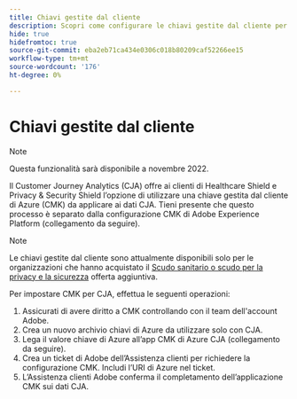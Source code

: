 ```yaml
---
title: Chiavi gestite dal cliente
description: Scopri come configurare le chiavi gestite dal cliente per CJA.
hide: true
hidefromtoc: true
source-git-commit: eba2eb71ca434e0306c018b80209caf52266ee15
workflow-type: tm+mt
source-wordcount: '176'
ht-degree: 0%

---
```


# Chiavi gestite dal cliente

>[!NOTE]
>
>Questa funzionalità sarà disponibile a novembre 2022.

Il Customer Journey Analytics (CJA) offre ai clienti di Healthcare Shield e Privacy &amp; Security Shield l’opzione di utilizzare una chiave gestita dal cliente di Azure (CMK) da applicare ai dati CJA.  Tieni presente che questo processo è separato dalla configurazione CMK di Adobe Experience Platform (collegamento da seguire).

>[!NOTE]
>
>Le chiavi gestite dal cliente sono attualmente disponibili solo per le organizzazioni che hanno acquistato il [Scudo sanitario o scudo per la privacy e la sicurezza](https://experienceleague.adobe.com/docs/blueprints-learn/architecture/vertical-blueprints/healthcare-vertical.html%3Flang%3Den) offerta aggiuntiva.

Per impostare CMK per CJA, effettua le seguenti operazioni:

1. Assicurati di avere diritto a CMK controllando con il team dell&#39;account Adobe.
1. Crea un nuovo archivio chiavi di Azure da utilizzare solo con CJA.
1. Lega il valore chiave di Azure all’app CMK di Azure CJA (collegamento da seguire).
1. Crea un ticket di Adobe dell’Assistenza clienti per richiedere la configurazione CMK. Includi l’URI di Azure nel ticket.
1. L’Assistenza clienti Adobe conferma il completamento dell’applicazione CMK sui dati CJA.
